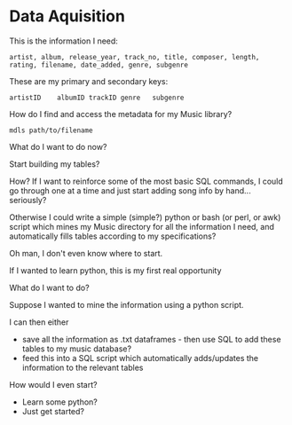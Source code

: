 Data Aquisition
===============

This is the information I need:

    artist, album, release_year, track_no, title, composer, length, rating, filename, date_added, genre, subgenre

These are my primary and secondary keys:

    artistID	albumID trackID genre	subgenre

How do I find and access the metadata for my Music library?

    mdls path/to/filename

What do I want to do now?

Start building my tables?

How? If I want to reinforce some of the most basic SQL commands, I could go through one at a time and just start adding song info by hand... seriously?

Otherwise I could write a simple (simple?) python or bash (or perl, or awk) script which mines my Music directory for all the information I need, and automatically fills tables according to my specifications?

Oh man, I don't even know where to start.

If I wanted to learn python, this is my first real opportunity

What do I want to do?

Suppose I wanted to mine the information using a python script.

I can then either
- save all the information as .txt dataframes - then use SQL to add these tables to my music database?
- feed this into a SQL script which automatically adds/updates the information to the relevant tables

How would I even start?

- Learn some python?
- Just get started?





